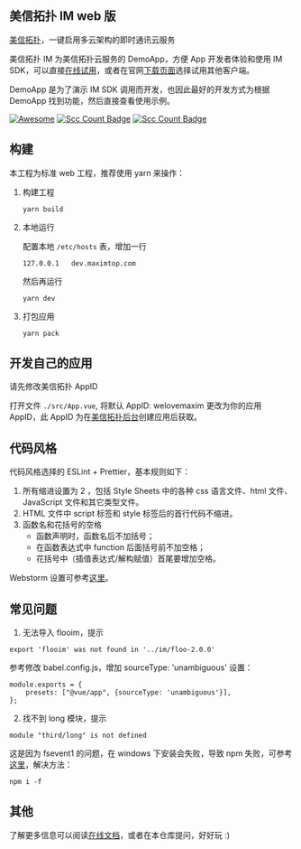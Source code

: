 ## 美信拓扑 IM web 版

[美信拓扑](https://www.maximtop.com/)，一键启用多云架构的即时通讯云服务

美信拓扑 IM 为美信拓扑云服务的 DemoApp，方便 App 开发者体验和使用 IM SDK，可以直接[在线试用](https://chat.maximtop.com)，或者在官网[下载页面](https://www.maximtop.com/downloads/)选择试用其他客户端。

DemoApp 是为了演示 IM SDK 调用而开发，也因此最好的开发方式为根据 DemoApp 找到功能，然后直接查看使用示例。

[![Awesome](https://awesome.re/badge.svg)](https://awesome.re) [![Scc Count Badge](https://sloc.xyz/github/maxim-top/maxim-web/?category=total&avg-wage=1)](https://github.com/maxim-top/maxim-web/) [![Scc Count Badge](https://sloc.xyz/github/maxim-top/maxim-web/?category=code&avg-wage=1)](https://github.com/maxim-top/maxim-web/)

## 构建

本工程为标准 web 工程，推荐使用 yarn 来操作：

1. 构建工程
   ```
   yarn build
   ```
2. 本地运行

   配置本地 `/etc/hosts` 表，增加一行

   ```
   127.0.0.1   dev.maximtop.com
   ```

   然后再运行

   ```
   yarn dev
   ```

3. 打包应用
   ```
   yarn pack
   ```

## 开发自己的应用

请先修改美信拓扑 AppID

打开文件 `./src/App.vue`, 将默认 AppID: welovemaxim 更改为你的应用 AppID，此 AppID 为在[美信拓扑后台](https://console.maximtop.com/)创建应用后获取。

## 代码风格

代码风格选择的 ESLint + Prettier，基本规则如下：

1. 所有缩进设置为 2 ，包括 Style Sheets 中的各种 css 语言文件、html 文件、JavaScript 文件和其它类型文件。
2. HTML 文件中 script 标签和 style 标签后的首行代码不缩进。
3. 函数名和花括号的空格
   - 函数声明时，函数名后不加括号；
   - 在函数表达式中 function 后面括号前不加空格；
   - 花括号中（插值表达式/解构赋值）首尾要增加空格。

Webstorm 设置可参考[这里](https://www.wenyuanblog.com/blogs/webstorm-eslint-prettier-reformat-code.html)。

## 常见问题

1. 无法导入 flooim，提示

```
export 'flooim' was not found in '../im/floo-2.0.0'
```

参考修改 babel.config.js，增加 sourceType: 'unambiguous' 设置：

```
module.exports = {
    presets: ["@vue/app", {sourceType: 'unambiguous'}],
};
```

2. 找不到 long 模块，提示
```
module "third/long" is not defined
```

这是因为 fsevent1 的问题，在 windows 下安装会失败，导致 npm 失败，可参考[这里](https://github.com/angular/angular/issues/13935)，解决方法：

```
npm i -f
```


## 其他

了解更多信息可以阅读[在线文档](https://www.maximtop.com/docs/)，或者在本仓库提问，好好玩 :)
